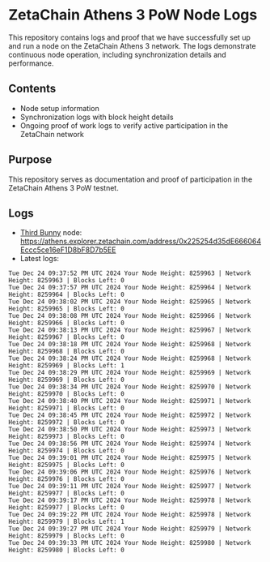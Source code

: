 # ZetaChain Athens 3 PoW Node Logs
This repository contains logs and proof that we have successfully set up and run a node on the ZetaChain Athens 3 network. The logs demonstrate continuous node operation, including synchronization details and performance.

## Contents
- Node setup information
- Synchronization logs with block height details
- Ongoing proof of work logs to verify active participation in the ZetaChain network

## Purpose
This repository serves as documentation and proof of participation in the ZetaChain Athens 3 PoW testnet.

## Logs

- [Third Bunny](https://thirdbunny.xyz/) node: https://athens.explorer.zetachain.com/address/0x225254d35dE666064Eccc5ce16eF1D8bF8D7b5EE
- Latest logs:
```
Tue Dec 24 09:37:52 PM UTC 2024 Your Node Height: 8259963 | Network Height: 8259963 | Blocks Left: 0
Tue Dec 24 09:37:57 PM UTC 2024 Your Node Height: 8259964 | Network Height: 8259964 | Blocks Left: 0
Tue Dec 24 09:38:02 PM UTC 2024 Your Node Height: 8259965 | Network Height: 8259965 | Blocks Left: 0
Tue Dec 24 09:38:08 PM UTC 2024 Your Node Height: 8259966 | Network Height: 8259966 | Blocks Left: 0
Tue Dec 24 09:38:13 PM UTC 2024 Your Node Height: 8259967 | Network Height: 8259967 | Blocks Left: 0
Tue Dec 24 09:38:18 PM UTC 2024 Your Node Height: 8259968 | Network Height: 8259968 | Blocks Left: 0
Tue Dec 24 09:38:24 PM UTC 2024 Your Node Height: 8259968 | Network Height: 8259969 | Blocks Left: 1
Tue Dec 24 09:38:29 PM UTC 2024 Your Node Height: 8259969 | Network Height: 8259969 | Blocks Left: 0
Tue Dec 24 09:38:34 PM UTC 2024 Your Node Height: 8259970 | Network Height: 8259970 | Blocks Left: 0
Tue Dec 24 09:38:40 PM UTC 2024 Your Node Height: 8259971 | Network Height: 8259971 | Blocks Left: 0
Tue Dec 24 09:38:45 PM UTC 2024 Your Node Height: 8259972 | Network Height: 8259972 | Blocks Left: 0
Tue Dec 24 09:38:50 PM UTC 2024 Your Node Height: 8259973 | Network Height: 8259973 | Blocks Left: 0
Tue Dec 24 09:38:56 PM UTC 2024 Your Node Height: 8259974 | Network Height: 8259974 | Blocks Left: 0
Tue Dec 24 09:39:01 PM UTC 2024 Your Node Height: 8259975 | Network Height: 8259975 | Blocks Left: 0
Tue Dec 24 09:39:06 PM UTC 2024 Your Node Height: 8259976 | Network Height: 8259976 | Blocks Left: 0
Tue Dec 24 09:39:11 PM UTC 2024 Your Node Height: 8259977 | Network Height: 8259977 | Blocks Left: 0
Tue Dec 24 09:39:17 PM UTC 2024 Your Node Height: 8259978 | Network Height: 8259977 | Blocks Left: 0
Tue Dec 24 09:39:22 PM UTC 2024 Your Node Height: 8259978 | Network Height: 8259979 | Blocks Left: 1
Tue Dec 24 09:39:27 PM UTC 2024 Your Node Height: 8259979 | Network Height: 8259979 | Blocks Left: 0
Tue Dec 24 09:39:33 PM UTC 2024 Your Node Height: 8259980 | Network Height: 8259980 | Blocks Left: 0
```
